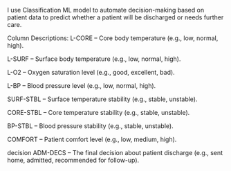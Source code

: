 I use Classification ML model to automate decision-making based on patient data to predict whether a patient will be discharged or needs further care.

Column Descriptions:
L-CORE – Core body temperature (e.g., low, normal, high).

L-SURF – Surface body temperature (e.g., low, normal, high).

L-O2 – Oxygen saturation level (e.g., good, excellent, bad).

L-BP – Blood pressure level (e.g., low, normal, high).

SURF-STBL – Surface temperature stability (e.g., stable, unstable).

CORE-STBL – Core temperature stability (e.g., stable, unstable).

BP-STBL – Blood pressure stability (e.g., stable, unstable).

COMFORT – Patient comfort level (e.g., low, medium, high).

decision ADM-DECS – The final decision about patient discharge (e.g., sent home, admitted, recommended for follow-up).
